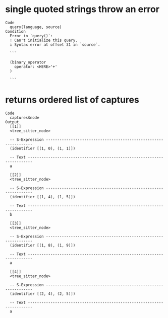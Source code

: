 # single quoted strings throw an error

    Code
      query(language, source)
    Condition
      Error in `query()`:
      ! Can't initialize this query.
      i Syntax error at offset 31 in `source`.
      
      ```
      
      (binary_operator
        operator: <HERE>'+'
      )
        
      ```

# returns ordered list of captures

    Code
      captures$node
    Output
      [[1]]
      <tree_sitter_node>
      
      -- S-Expression ----------------------------------------------------------------
      (identifier [(1, 0), (1, 1)])
      
      -- Text ------------------------------------------------------------------------
      a
      
      [[2]]
      <tree_sitter_node>
      
      -- S-Expression ----------------------------------------------------------------
      (identifier [(1, 4), (1, 5)])
      
      -- Text ------------------------------------------------------------------------
      b
      
      [[3]]
      <tree_sitter_node>
      
      -- S-Expression ----------------------------------------------------------------
      (identifier [(1, 8), (1, 9)])
      
      -- Text ------------------------------------------------------------------------
      a
      
      [[4]]
      <tree_sitter_node>
      
      -- S-Expression ----------------------------------------------------------------
      (identifier [(2, 4), (2, 5)])
      
      -- Text ------------------------------------------------------------------------
      a
      


